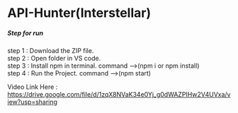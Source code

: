 # API-Hunter(Interstellar)

<h5>Step for run</h5>

step 1 : Download the ZIP file. <br>
step 2 : Open folder in VS code. <br>
step 3 : Install npm in terminal. command -->(npm i or npm install) <br>
step 4 : Run the Project. command -->(npm start) <br>

Video Link Here :  https://drive.google.com/file/d/1zqX8NVaK34e0Yj_g0dWAZPIHw2V4UVxa/view?usp=sharing

